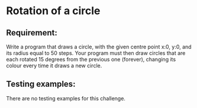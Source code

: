 # Rotation of a circle

## Requirement:

Write a program that draws a circle, with the given centre point x:0, y:0, and its radius equal to 50 steps. Your program must then draw circles that are each rotated 15 degrees from the previous one (forever), changing its colour every time it draws a new circle.

## Testing examples:

There are no testing examples for this challenge.